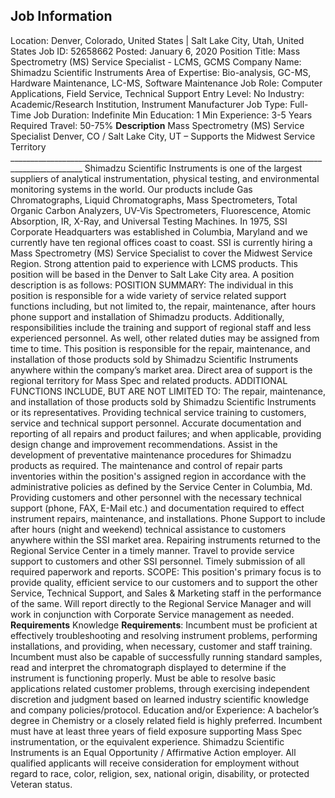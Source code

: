 ## Job Information
Location: 
											Denver, Colorado, United States 
													|
												Salt Lake City, Utah, United States 
Job ID: 
52658662
Posted: 
January 6, 2020
Position Title: 
Mass Spectrometry (MS) Service Specialist - LCMS, GCMS
Company Name: 
Shimadzu Scientific Instruments
Area of Expertise: 
Bio-analysis, GC-MS, Hardware Maintenance, LC-MS, Software Maintenance
Job Role: 
Computer Applications, Field Service, Technical Support
Entry Level: 
No
Industry: 
Academic/Research Institution, Instrument Manufacturer
Job Type: 
Full-Time
Job Duration: 
Indefinite
Min Education: 
1
Min Experience: 
3-5 Years
Required Travel: 
50-75%
**Description**
Mass Spectrometry (MS) Service Specialist Denver, CO / Salt Lake City, UT – Supports the Midwest Service Territory  ________________________________________________________________________________________________ Shimadzu Scientific Instruments is one of the largest suppliers of analytical instrumentation, physical testing, and environmental monitoring systems in the world. Our products include Gas Chromatographs, Liquid Chromatographs, Mass Spectrometers, Total Organic Carbon Analyzers, UV-Vis Spectrometers, Fluorescence, Atomic Absorption, IR, X-Ray, and Universal Testing Machines. In 1975, SSI Corporate Headquarters was established in Columbia, Maryland and we currently have ten regional offices coast to coast. SSI is currently hiring a Mass Spectrometry (MS) Service Specialist to cover the Midwest Service Region. Strong attention paid to experience with LCMS products. This position will be based in the Denver to Salt Lake City area. A position description is as follows: POSITION SUMMARY: The individual in this position is responsible for a wide variety of service related support functions including, but not limited to, the repair, maintenance, after hours phone support and installation of Shimadzu products.  Additionally, responsibilities include the training and support of regional staff and less experienced personnel. As well, other related duties may be assigned from time to time. This position is responsible for the repair, maintenance, and installation of those products sold by Shimadzu Scientific Instruments anywhere within the company’s market area. Direct area of support is the regional territory for Mass Spec and related products. ADDITIONAL FUNCTIONS INCLUDE, BUT ARE NOT LIMITED TO:  The repair, maintenance, and installation of those products sold by Shimadzu Scientific Instruments or its representatives. Providing technical service training to customers, service and technical support personnel. Accurate documentation and reporting of all repairs and product failures; and when applicable, providing design change and improvement recommendations. Assist in the development of preventative maintenance procedures for Shimadzu products as required. The maintenance and control of repair parts inventories within the position's assigned region in accordance with the administrative policies as defined by the Service Center in Columbia, Md. Providing customers and other personnel with the necessary technical support (phone, FAX, E-Mail etc.)  and documentation required to effect instrument repairs, maintenance, and installations. Phone Support to include after hours (night and weekend) technical assistance to customers anywhere within the SSI market area. Repairing instruments returned to the Regional Service Center in a timely manner. Travel to provide service support to customers and other SSI personnel. Timely submission of all required paperwork and reports.  SCOPE: This position's primary focus is to provide quality, efficient service to our customers and to support the other Service, Technical Support, and Sales & Marketing staff in the performance of the same. Will report directly to the Regional Service Manager and will work in conjunction with Corporate Service management as needed.
**Requirements**
Knowledge **Requirements**:  Incumbent must be proficient at effectively troubleshooting and resolving instrument problems, performing installations, and providing, when necessary, customer and staff training. Incumbent must also be capable of successfully running standard samples, read and interpret the chromatograph displayed to determine if the instrument is functioning properly. Must be able to resolve basic applications related customer problems, through exercising independent discretion and judgment based on learned industry scientific knowledge and company policies/protocol. Education and/or Experience:   A bachelor’s degree in Chemistry or a closely related field is highly preferred. Incumbent must have at least three years of field exposure supporting Mass Spec instrumentation, or the equivalent experience. Shimadzu Scientific Instruments is an Equal Opportunity / Affirmative Action employer. All qualified applicants will receive consideration for employment without regard to race, color, religion, sex, national origin, disability, or protected Veteran status.
